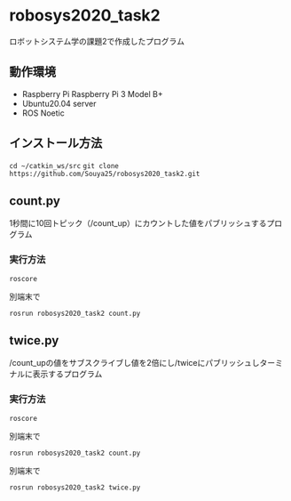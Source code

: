 # robosys2020_task2
ロボットシステム学の課題2で作成したプログラム

## 動作環境
- Raspberry Pi Raspberry Pi 3 Model B+
- Ubuntu20.04 server
- ROS Noetic

## インストール方法
 `cd ~/catkin_ws/src`
 `git clone https://github.com/Souya25/robosys2020_task2.git`
 

## count.py
1秒間に10回トピック（/count_up）にカウントした値をパブリッシュするプログラム

### 実行方法

`roscore`

別端末で

`rosrun robosys2020_task2 count.py`

## twice.py
/count_upの値をサブスクライブし値を2倍にし/twiceにパブリッシュしターミナルに表示するプログラム

### 実行方法

`roscore`

別端末で

`rosrun robosys2020_task2 count.py`

別端末で

`rosrun robosys2020_task2 twice.py`




